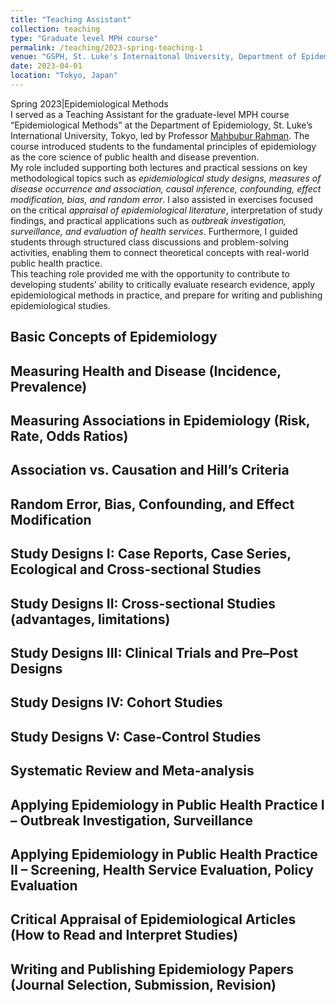 ```yaml
---
title: "Teaching Assistant"
collection: teaching
type: "Graduate level MPH course"
permalink: /teaching/2023-spring-teaching-1
venue: "GSPH, St. Luke's Internaitonal University, Department of Epidemiology"
date: 2023-04-01
location: "Tokyo, Japan"
---
```


Spring 2023|Epidemiological Methods   
I served as a Teaching Assistant for the graduate-level MPH course “Epidemiological Methods” at the Department of Epidemiology, St. Luke’s International University, Tokyo, led by Professor [Mahbubur Rahman](https://researchmap.jp/rahman). The course introduced students to the fundamental principles of epidemiology as the core science of public health and disease prevention.  
My role included supporting both lectures and practical sessions on key methodological topics such as *epidemiological study designs, measures of disease occurrence and association, causal inference, confounding, effect modification, bias, and random error*. I also assisted in exercises focused on the critical *appraisal of epidemiological literature*, interpretation of study findings, and practical applications such as *outbreak investigation, surveillance, and evaluation of health services*. Furthermore, I guided students through structured class discussions and problem-solving activities, enabling them to connect theoretical concepts with real-world public health practice.  
This teaching role provided me with the opportunity to contribute to developing students’ ability to critically evaluate research evidence, apply epidemiological methods in practice, and prepare for writing and publishing epidemiological studies.  

## Basic Concepts of Epidemiology  
## Measuring Health and Disease (Incidence, Prevalence)  
## Measuring Associations in Epidemiology (Risk, Rate, Odds Ratios)  
## Association vs. Causation and Hill’s Criteria  
## Random Error, Bias, Confounding, and Effect Modification  
## Study Designs I: Case Reports, Case Series, Ecological and Cross-sectional Studies  
## Study Designs II: Cross-sectional Studies (advantages, limitations)  
## Study Designs III: Clinical Trials and Pre–Post Designs    
## Study Designs IV: Cohort Studies  
## Study Designs V: Case-Control Studies  
## Systematic Review and Meta-analysis  
## Applying Epidemiology in Public Health Practice I – Outbreak Investigation, Surveillance  
## Applying Epidemiology in Public Health Practice II – Screening, Health Service Evaluation, Policy Evaluation  
## Critical Appraisal of Epidemiological Articles (How to Read and Interpret Studies)  
## Writing and Publishing Epidemiology Papers (Journal Selection, Submission, Revision)  